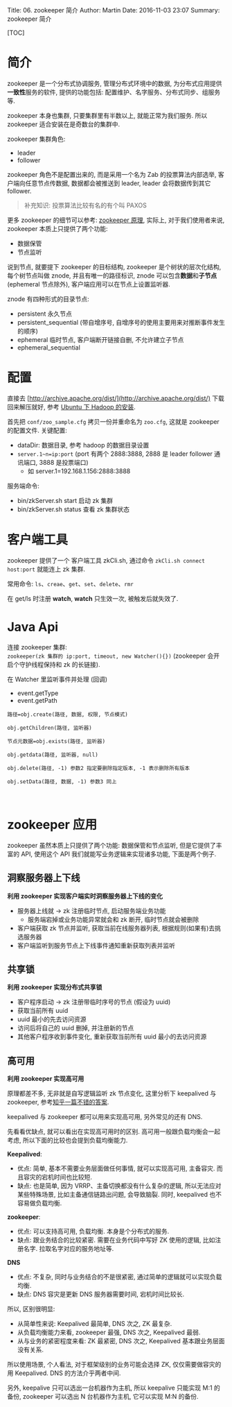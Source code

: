 Title: 06. zookeeper 简介
Author: Martin
Date: 2016-11-03 23:07
Summary: zookeeper 简介

[TOC]

# 简介
zookeeper 是一个分布式协调服务, 管理分布式环境中的数据, 为分布式应用提供**一致性**服务的软件, 提供的功能包括: 配置维护、名字服务、分布式同步、组服务等.

zookeeper 本身也集群, 只要集群里有半数以上, 就能正常为我们服务. 所以 zookeeper 适合安装在是奇数台的集群中.

zookeeper 集群角色:

- leader
- follower

zookeeper 角色不是配置出来的, 而是采用一个名为 Zab 的投票算法内部选举, 客户端向任意节点传数据, 数据都会被推送到 leader, leader 会将数据传到其它 follower.

> 补充知识: 投票算法比较有名的有个叫 PAXOS

更多 zookeeper 的细节可以参考: [zookeeper 原理](http://cailin.iteye.com/blog/2014486/), 实际上, 对于我们使用者来说, zookeeper 本质上只提供了两个功能:

- 数据保管
- 节点监听

说到节点, 就要提下 zookeeper 的目标结构, zookeeper 是个树状的层次化结构, 每个树节点叫做 znode, 并且有唯一的路径标识, znode 可以包含**数据**和**子节点** (ephemeral 节点除外), 客户端应用可以在节点上设置监听器.

znode 有四种形式的目录节点:

- persistent 永久节点
- persistent_sequential (带自增序号, 自增序号的使用主要用来对推断事件发生的顺序)
- ephemeral 临时节点, 客户端断开链接自删, 不允许建立子节点
- ephemeral_sequential


# 配置
直接去 [http://archive.apache.org/dist/](http://archive.apache.org/dist/) 下载回来解压就好, 参考 [Ubuntu 下 Hadoop 的安装](http://wiki.smallcpp.com/Hadoop/%E6%90%AD%E5%BB%BA%20Hadoop%20%E5%88%86%E5%B8%83%E5%BC%8F%E5%AE%9E%E9%AA%8C%E7%8E%AF%E5%A2%83.html#3-hadoop).

首先把 `conf/zoo_sample.cfg` 拷贝一份并重命名为 `zoo.cfg`, 这就是 zookeeper 的配置文件. 关键配置:

- dataDir: 数据目录, 参考 hadoop 的数据目录设置
- `server.1~n=ip:port` (port 有两个 2888:3888, 2888 是 leader follower 通讯端口, 3888 是投票端口)
    + 如 server.1=192.168.1.156:2888:3888

服务端命令:

- bin/zkServer.sh start 启动 zk 集群
- bin/zkServer.sh status 查看 zk 集群状态

# 客户端工具
zookeeper 提供了一个 客户端工具 zkCli.sh, 通过命令 `zkCli.sh connect host:port` 就能连上 zk 集群.

常用命令: `ls`、`creae`、`get`、`set`、`delete`、`rmr`

在 get/ls 时注册 **watch**, **watch** 只生效一次, 被触发后就失效了.

# Java Api
连接 zookeeper 集群:<br>
`zookeeper(zk 集群的 ip:port, timeout, new Watcher(){})` (zookeeper 会开启个守护线程保持和 zk 的长链接).

在 Watcher 里监听事件并处理 (回调)

- event.getType
- event.getPath

```
路径=obj.create(路径, 数据, 权限, 节点模式)

obj.getChildren(路径, 监听器)

节点元数据=obj.exists(路径, 监听器)

obj.getdata(路径, 监听器, null)

obj.delete(路径, -1) 参数2 指定要删除指定版本, -1 表示删除所有版本

obj.setData(路径, 数据, -1) 参数3 同上
```
<br>

# zookeeper 应用
zookeeper 虽然本质上只提供了两个功能: 数据保管和节点监听, 但是它提供了丰富的 API, 使用这个 API 我们就能写业务逻辑来实现诸多功能, 下面是两个例子.

## 洞察服务器上下线
**利用 zookeeper 实现客户端实时洞察服务器上下线的变化**

- 服务器上线就 -> zk 注册临时节点, 启动服务端业务功能
    + 服务端宕掉或业务功能异常就会和 zk 断开, 临时节点就会被删除
- 客户端获取 zk 节点并监听, 获取当前在线服务器列表, 根据规则(如果有)去挑选服务器
- 客户端监听到服务节点上下线事件通知重新获取列表并监听

## 共享锁
**利用 zookeeper 实现分布式共享锁**

- 客户程序启动 -> zk 注册带临时序号的节点 (假设为 uuid)
- 获取当前所有 uuid
- uuid 最小的先去访问资源
- 访问后将自己的 uuid 删掉, 并注册新的节点
- 其他客户程序收到事件变化, 重新获取当前所有 uuid 最小的去访问资源

## 高可用
**利用 zookeeper 实现高可用**

原理都差不多, 无非就是自写逻辑监听 zk 节点变化, 这里分析下 keepalived 与 zookeeper, 参考[知乎一篇不错的答案](https://www.zhihu.com/question/47632675/answer/127669517).

keepalived 与 zookeeper 都可以用来实现高可用, 另外常见的还有 DNS.

先看看优缺点, 就可以看出在实现高可用时的区别. 高可用一般跟负载均衡会一起考虑, 所以下面的比较也会提到负载均衡能力.

**Keepalived**:

- 优点: 简单, 基本不需要业务层面做任何事情, 就可以实现高可用, 主备容灾. 而且容灾的宕机时间也比较短.
- 缺点: 也是简单, 因为 VRRP、主备切换都没有什么复杂的逻辑, 所以无法应对某些特殊场景, 比如主备通信链路出问题, 会导致脑裂. 同时, keepalived 也不容易做负载均衡.

**zookeeper**:

- 优点: 可以支持高可用, 负载均衡. 本身是个分布式的服务.
- 缺点: 跟业务结合的比较紧密. 需要在业务代码中写好 ZK 使用的逻辑, 比如注册名字. 拉取名字对应的服务地址等.

**DNS**

- 优点: 不复杂, 同时与业务结合的不是很紧密, 通过简单的逻辑就可以实现负载均衡.
- 缺点: DNS 容灾是更新 DNS 服务器需要时间, 宕机时间比较长.

所以, 区别很明显:

- 从简单性来说: Keepalived 最简单, DNS 次之, ZK 最复杂.
- 从负载均衡能力来看, zookeeper 最强, DNS 次之, Keepalived 最弱.
- 从与业务的紧密程度来看: ZK 最紧密, DNS 次之, Keepalived 基本跟业务层面没有关系.

所以使用场景, 个人看法, 对于框架级别的业务可能会选择 ZK, 仅仅需要做容灾的用 Keepalived. DNS 的方法介乎两者中间.

另外, keepalive 只可以选出一台机器作为主机, 所以 keepalive 只能实现 M:1 的备份, zookeeper 可以选出 N 台机器作为主机, 它可以实现 M:N 的备份.
